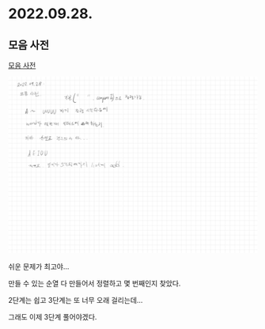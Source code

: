 # 2022.09.28.

## 모음 사전

[모음 사전](https://school.programmers.co.kr/learn/courses/30/lessons/84512?language=java)

![](TIL-40.jpg)

쉬운 문제가 최고야...

만들 수 있는 순열 다 만들어서 정렬하고 몇 번째인지 찾았다.

2단계는 쉽고 3단계는 또 너무 오래 걸리는데...

그래도 이제 3단계 풀어야겠다.